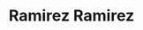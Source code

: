 ---
title: "Ramirez Ramirez"
url: /cuidad-del-este/ramirez-ramirez/
shop: reparación de automóviles
---